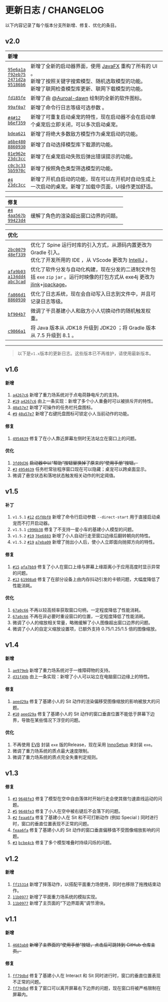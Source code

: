 # 更新日志 / CHANGELOG

以下内容记录了每个版本分支所新增、修复、优化的条目。

## v2.0
| **新增**                                                                                                                                                                                                                                                                                                                                                                                                                                                                    |                                                                                                               |
|:--------------------------------------------------------------------------------------------------------------------------------------------------------------------------------------------------------------------------------------------------------------------------------------------------------------------------------------------------------------------------------------------------------------------------------------------------------------------------|:--------------------------------------------------------------------------------------------------------------|
| [`95e6a1a`](https://github.com/isHarryh/Ark-Pets/commit/95e6a1ace8d047ac51314e7d5572ce4169fa9f84)<br>[`f92eb75`](https://github.com/isHarryh/Ark-Pets/commit/f92eb7510d20ed7400645b930642da8dbad0e5b2)<br>[`2471d2a`](https://github.com/isHarryh/Ark-Pets/commit/2471d2ad236087c60df2bca722d29c7105781144)<br>[`95186b6`](https://github.com/isHarryh/Ark-Pets/commit/95186b6f92ab69bbe2376a159af3acb0b865fcaa)<br>                                                      | 新增了全新的启动器界面，使用 [JavaFX](https://openjfx.io) 重构了所有的 UI 。<br>新增了按照关键字搜索模型、随机选取模型的功能。<br>新增了联网检查模型库更新、联网下载模型的功能。 |
| [`fd185fe`](https://github.com/isHarryh/Ark-Pets/commit/fd185fe612749d05c2eacfa8b8e285d44c8badfa)<br>                                                                                                                                                                                                                                                                                                                                                                     | 新增了由 [@Auroal-dawn](https://github.com/bicaoluoshuang) 绘制的全新的软件图标。                                            |
| [`99af0a7`](https://github.com/isHarryh/Ark-Pets/commit/99af0a75968a922cc26f76ec9aab218f28f8a708)<br>                                                                                                                                                                                                                                                                                                                                                                     | 新增了命令行日志等级可选参数 。                                                                                              |
| [`#4`](https://github.com/isHarryh/Ark-Pets/issues/4)[`#12`](https://github.com/isHarryh/Ark-Pets/issues/12)<br>[`b6ef359`](https://github.com/isHarryh/Ark-Pets/commit/b6ef359dcae258cea9fab2fd9bac3fd199bc3ef6)<br>                                                                                                                                                                                                                                                     | 新增了可重复启动桌宠的特性，现在启动器不会在启动单个桌宠后立即关闭，可以多次启动桌宠。                                                                   |
| [`bdea621`](https://github.com/isHarryh/Ark-Pets/commit/bdea6210a6aadd128b24f1fe5e04200252d3710e)<br>                                                                                                                                                                                                                                                                                                                                                                     | 新增了将绝大多数敌方模型作为桌宠启动的功能。                                                                                        |
| [`a6be480`](https://github.com/isHarryh/Ark-Pets/commit/a6be4807aa52e72c49153573d37a59bbc45dc9a7)<br>[`8860930`](https://github.com/isHarryh/Ark-Pets/commit/88609305cfd61672238896b7ede87ee7377873b9)<br>                                                                                                                                                                                                                                                                | 新增了自动选择模型库下载源的功能。                                                                                             |
| [`01e962e`](https://github.com/isHarryh/Ark-Pets/commit/01e962e3ec308ffb46ea67bfff71141f4353b4a9)<br>[`23dc3cc`](https://github.com/isHarryh/Ark-Pets/commit/23dc3ccdcde933af8436ccbe82756d39e50a15a3)<br>                                                                                                                                                                                                                                                                | 新增了在桌宠启动失败后弹出错误提示的功能。                                                                                         |
| [`c0c3c33`](https://github.com/isHarryh/Ark-Pets/commit/c0c3c33cd32752e5767e329ddb478777fd79bbb9)<br>[`5b5970c`](https://github.com/isHarryh/Ark-Pets/commit/5b5970c3094973f0a023d1d5f434c6e0e83a698d)<br>                                                                                                                                                                                                                                                                | 新增了按照角色类型筛选模型的功能。                                                                                             |
| [`#4`](https://github.com/isHarryh/Ark-Pets/issues/4)<br>[`23dc3cc`](https://github.com/isHarryh/Ark-Pets/commit/23dc3ccdcde933af8436ccbe82756d39e50a15a3)<br>                                                                                                                                                                                                                                                                                                            | 新增了开机自启动的功能，现在可以在开机时自动生成上一次启动的桌宠。新增了加载中页面，UI操作更加舒适。                                                           |

| **修复**                                                                                                                                                                                                                                                              |                    |
|:--------------------------------------------------------------------------------------------------------------------------------------------------------------------------------------------------------------------------------------------------------------------|:-------------------|
| [`#4`](https://github.com/isHarryh/Ark-Pets/issues/4)<br>[`4aa567b`](https://github.com/isHarryh/Ark-Pets/commit/4aa567ba9695db9f2904c46e3eea4f8cc65531c6)<br>[`99423d4`](https://github.com/isHarryh/Ark-Pets/commit/99423d46b1037a4e13578ffee30f1d3b8f9cf56d)<br> | 缓解了角色的渲染超出窗口边界的问题。 |

| **优化**                                                                                                                                                                                                                                                                                                          |                                                                                                                                                                                                                                      |
|:----------------------------------------------------------------------------------------------------------------------------------------------------------------------------------------------------------------------------------------------------------------------------------------------------------------|:-------------------------------------------------------------------------------------------------------------------------------------------------------------------------------------------------------------------------------------|
| [`2bc0079`](https://github.com/isHarryh/Ark-Pets/commit/2bc0079b922684b1d4850f9211225dcf803e555c)<br>[`48ef339`](https://github.com/isHarryh/Ark-Pets/commit/48ef339dd78711e208ded8c5148569d8b89690b1)<br>                                                                                                      | 优化了 Spine 运行时库的引入方式，从源码内置更改为 Gradle 引入。<br>优化了开发所用的 IDE ，从 VScode 更改为 [IntelliJ](https://www.jetbrains.com/idea) 。                                                                                                                   |
| [`afa9b03`](https://github.com/isHarryh/Ark-Pets/commit/afa9b0311eecc5938cf25b1bdd1143c18a8bb5af)<br>[`a134dd4`](https://github.com/isHarryh/Ark-Pets/commit/a134dd4b15862fa83fceeda93c3528e1303356c5)<br>[`abc3cad`](https://github.com/isHarryh/Ark-Pets/commit/abc3cadf5374e5a656715cbccf1c1bb704ef8df0)<br> | 优化了软件分发与自动化构建，现在分发的二进制文件包括 `exe` `zip` `jar` 。运行时映像的打包方式从 exe4j 更改为 [jlink](https://docs.oracle.com/en/java/javase/18/docs/specs/man/jlink.html)+[jpackage](https://docs.oracle.com/en/java/javase/18/docs/specs/man/jpackage.html)。 |
| [`fa866d1`](https://github.com/isHarryh/Ark-Pets/commit/fa866d11911c10072ecd733828778efbbfc7024a)<br>[`8860930`](https://github.com/isHarryh/Ark-Pets/commit/88609305cfd61672238896b7ede87ee7377873b9)<br>                                                                                                      | 优化了日志系统，现在会自动写入日志到文件中，并且可记录日志等级。                                                                                                                                                                                                     |
| [`bf904b7`](https://github.com/isHarryh/Ark-Pets/commit/bf904b7614c3005d68dd746dcbb4c0c461cbd938)<br>                                                                                                                                                                                                           | 微调了干员基建小人和敌方小人切换动作的随机触发权重。                                                                                                                                                                                                           |
| [`c9866a1`](https://github.com/isHarryh/Ark-Pets/commit/c9866a16b7ea95b63a44c1d1fc41fce72e81ff27)<br>                                                                                                                                                                                                           | 将 Java 版本从 JDK18 升级到 JDK20 ；将 Gradle 版本从 7.5 升级到 8.1 。                                                                                                                                                                               |
-----
> 以下是`v1.x`版本的更新日志。这些版本已不再维护，请使用最新版本。

## v1.6
#### 新增
1. [`a4267c6`](https://github.com/isHarryh/Ark-Pets/commit/a4267c68ddca1bf1cf994e2748d0986ef38a2140) 新增了重力场系统对于点电荷静电斥力的支持。
2. [`#19`](https://github.com/isHarryh/Ark-Pets/issues/19) [`a4267c6`](https://github.com/isHarryh/Ark-Pets/commit/a4267c68ddca1bf1cf994e2748d0986ef38a2140) 由上一条实现：新增了多个小人重叠时可以被排斥开的特性。
3. [`40a57e7`](https://github.com/isHarryh/Ark-Pets/commit/40a57e7f279bfce96d2e6b651bc0b9ba5c0104bf) 新增了可操作的任务栏托盘图标。
4. [`#9`](https://github.com/isHarryh/Ark-Pets/issues/9) [`40a57e7`](https://github.com/isHarryh/Ark-Pets/commit/40a57e7f279bfce96d2e6b651bc0b9ba5c0104bf) 新增了右键托盘图标可锁定小人当前动作的功能。

#### 修复
1. [`4954639`](https://github.com/isHarryh/Ark-Pets/commit/4954639d623608dfd0443790e786176d57ff2212) 修复了在小人靠近屏幕左侧时无法站立在窗口上的问题。

#### 优化
1. [`3fd0d36`](https://github.com/isHarryh/Ark-Pets/commit/3fd0d36f0be38fa31563aebf7ef2303c4e917f42) ~~启动器中以“帮助”按钮替换掉了原来的“使用手册”按钮。~~
2. [`#3`](https://github.com/isHarryh/Ark-Pets/issues/3) [`4954639`](https://github.com/isHarryh/Ark-Pets/commit/4954639d623608dfd0443790e786176d57ff2212) 任务栏常驻程序窗口现在可以隐藏；桌宠可以跨桌面显示。
3. 微调了悬空状态和落地状态触发相关动作的判定阈值。

## v1.5
#### 补丁
1. `v1.5.1` [`#12`](https://github.com/isHarryh/Ark-Pets/issues/12) [`d5f0bf0`](https://github.com/isHarryh/Ark-Pets/commit/d5f0bf0bae3f1589de5f71aeeb0b5aad82a234b0) 新增了命令行启动参数 `--direct-start` 用于直接启动桌宠而不打开启动器。
2. `v1.5.1` [`c996b38`](https://github.com/isHarryh/Ark-Pets/commit/c996b383e4fddda0acf2362774ec0ecc2a1cb8a6) 修复了不支持一星小车的基建小人模型的问题。
3. `v1.5.2` [`#19`](https://github.com/isHarryh/Ark-Pets/issues/19) [`76e6883`](https://github.com/isHarryh/Ark-Pets/commit/76e68832d6987ef2cb4fd65ad28dc754ef5e4b56) 新增了小人自动行走至窗口边缘后翻转朝向的特性。
4. `v1.5.2` [`#19`](https://github.com/isHarryh/Ark-Pets/issues/19) [`a7eba09`](https://github.com/isHarryh/Ark-Pets/commit/a7eba09b35b320ec24816eccf5d4413e175cc6ba) 新增了抛出小人后，使小人立即面向抛掷方向的特性。

#### 修复
1. [`#15`](https://github.com/isHarryh/Ark-Pets/issues/15) [`afa7bb9`](https://github.com/isHarryh/Ark-Pets/commit/afa7bb94cd46c1d51725f4bb58b7ac462d729bdc) 修复了小人在窗口上缘与屏幕上缘距离小于应用高度时显示异常的问题。
2. [`#13`](https://github.com/isHarryh/Ark-Pets/issues/13) [`61908a0`](https://github.com/isHarryh/Ark-Pets/commit/61908a0023980a7ff6affee3b8814a77c92585cf) 修复了在部分设备上由内存抖动引发的卡顿问题，大幅度降低了性能消耗。

#### 优化
1. [`67a0c66`](https://github.com/isHarryh/Ark-Pets/commit/67a0c66b9ec0f713d581d5062e9c0098226b39d0) 不再以较高频率获取窗口句柄，一定程度降低了性能消耗。
2. [`67a0c66`](https://github.com/isHarryh/Ark-Pets/commit/67a0c66b9ec0f713d581d5062e9c0098226b39d0) 不再在非必要时重设窗口的位置，一定程度降低了性能消耗。
3. 微调了小人的缩放相关常量，略微缓解了小人图像超出窗口边界的问题。
4. 微调了小人的自定义缩放设置项，已额外支持 0.75/1.25/1.5 倍的图像缩放。

## v1.4
#### 新增
1. [`ae979eb`](https://github.com/isHarryh/Ark-Pets/commit/ae979eb0031b401bc52d44c0d396f12eeba4a64d) 新增了重力场系统对于一维障碍物的支持。
2. [`d31f49b`](https://github.com/isHarryh/Ark-Pets/commit/d31f49bf116b836bac6b9d1a2db83f72c216e31a) 由上一条实现：新增了小人可以站立在电脑窗口边缘上的特性。

#### 修复
1. [`aeed29a`](https://github.com/isHarryh/Ark-Pets/commit/aeed29a9bf25db445ef15801a83172e1b84d1ccd) 修复了基建小人的 Sit 动作的渲染偏移受图像缩放的影响被放大的问题。
2. [`#10`](https://github.com/isHarryh/Ark-Pets/issues/10) [`aeed29a`](https://github.com/isHarryh/Ark-Pets/commit/aeed29a9bf25db445ef15801a83172e1b84d1ccd) 修复了基建小人的 Sit 动作的窗口垂直位置不能低于屏幕下边界，导致在某些情况下浮空的问题。

#### 优化
1. 不再使用 [EVB](https://lifeinhex.com/tag/enigma-virtual-box) 封装 `exe` 版的Release，现在采用 [InnoSetup](https://jrsoftware.org/isinfo.php) 来封装 `exe`。
2. 微调了重力场系统的质点最大速度限制。
3. 微调了重力场系统的质点完全失重判定规则。

## v1.3
#### 修复
1. [`#3`](https://github.com/isHarryh/Ark-Pets/issues/3) [`9648fe3`](https://github.com/isHarryh/Ark-Pets/commit/9648fe3089bb7b11b7693e2f61eed54a598b2023) 修复了模型在空中自由落体时开始行走会使其做匀速直线运动的问题。
2. [`#5`](https://github.com/isHarryh/Ark-Pets/issues/5) [`9648fe3`](https://github.com/isHarryh/Ark-Pets/commit/9648fe3089bb7b11b7693e2f61eed54a598b2023) 修复了小人在空中被右键后不会落下的问题。
3. [`#2`](https://github.com/isHarryh/Ark-Pets/issues/2) [`feaa6fa`](https://github.com/isHarryh/Ark-Pets/commit/feaa6fa5ffad183d1bb14f6b8057a6c5e2ba31c6) 修复了基建小人在 Sit 和不可打断动作 (例如 Special ) 同时进行时，窗口的垂直位置表现不正常的问题。
4. [`feaa6fa`](https://github.com/isHarryh/Ark-Pets/commit/feaa6fa5ffad183d1bb14f6b8057a6c5e2ba31c6) 修复了基建小人的 Sit 动作的窗口垂直偏移值不受图像缩放影响的问题。
5. [`#3`](https://github.com/isHarryh/Ark-Pets/issues/3) [`bcbe4cb`](https://github.com/isHarryh/Ark-Pets/commit/bcbe4cbea63406ec15c74cd80e7dbaf7cf9ec0f0) 修复了多个模型堆叠时持续闪烁的问题。

## v1.2
#### 新增
1. [`ff15314`](https://github.com/isHarryh/Ark-Pets/commit/ff15314933cb17eab210475f326943911f5b3258) 新增了摔落动作，以搭配平面重力场使用，同时也移除了拖拽结束动作。
2. [`11b0977`](https://github.com/isHarryh/Ark-Pets/commit/11b09770582d7e36548021ec844983627db2f163) 新增了平面重力场系统的模拟实现。
3. [`11b0977`](https://github.com/isHarryh/Ark-Pets/commit/11b09770582d7e36548021ec844983627db2f163) 新增了主页面的“下边界距离”调节滑块。

## v1.1
#### 新增
1. [`4603ab0`](https://github.com/isHarryh/Ark-Pets/commit/4603ab020d62f13592e36d771f8525721656970c) ~~新增了主界面的“使用手册”按钮，点击后可跳转到 GitHub 仓库主页。~~

#### 修复
1. [`ff79dbd`](https://github.com/isHarryh/Ark-Pets/commit/ff79dbdaa19e4e9abbadf23fec4e9d43e421bf6f) 修复了基建小人在 Interact 和 Sit 同时进行时，窗口的垂直位置表现不正常的问题。
2. [`ff79dbd`](https://github.com/isHarryh/Ark-Pets/commit/ff79dbdaa19e4e9abbadf23fec4e9d43e421bf6f) 修复了窗口可以离开屏幕右下边界的问题，现在窗口将被严格限制在屏幕内。
